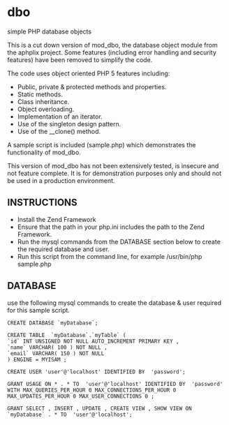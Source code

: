 dbo
===

simple PHP database objects

This is a cut down version of mod_dbo, the database object module from
the aphplix project. Some features (including error handling and 
security features) have been removed to simplify the code.

The code uses object oriented PHP 5 features including:
* Public, private & protected methods and properties.
* Static methods.
* Class inheritance.
* Object overloading.
* Implementation of an iterator.
* Use of the singleton design pattern.
* Use of the __clone() method.

A sample script is included (sample.php) which demonstrates the 
functionality of mod_dbo.

This version of mod_dbo has not been extensively tested, is insecure 
and not feature complete. It is for demonstration purposes only and
should not be used in a production environment.


INSTRUCTIONS
--------------------------------------------------------------------

* Install the Zend Framework
* Ensure that the path in your php.ini includes the path to the Zend Framework.
* Run the mysql commands from the DATABASE section below to create the required database and user.
* Run this script from the command line, for example /usr/bin/php sample.php


DATABASE
--------------------------------------------------------------------

use the following mysql commands to create the database & user 
required for this sample script.

	CREATE DATABASE `myDatabase`;

	CREATE TABLE  `myDatabase`.`myTable` (
	`id` INT UNSIGNED NOT NULL AUTO_INCREMENT PRIMARY KEY ,
	`name` VARCHAR( 100 ) NOT NULL ,
	`email` VARCHAR( 150 ) NOT NULL
	) ENGINE = MYISAM ;

	CREATE USER 'user'@'localhost' IDENTIFIED BY  'password';

	GRANT USAGE ON * . * TO  'user'@'localhost' IDENTIFIED BY  'password' 
	WITH MAX_QUERIES_PER_HOUR 0 MAX_CONNECTIONS_PER_HOUR 0 
	MAX_UPDATES_PER_HOUR 0 MAX_USER_CONNECTIONS 0 ;

	GRANT SELECT , INSERT , UPDATE , CREATE VIEW , SHOW VIEW ON  
	`myDatabase` . * TO  'user'@'localhost';

